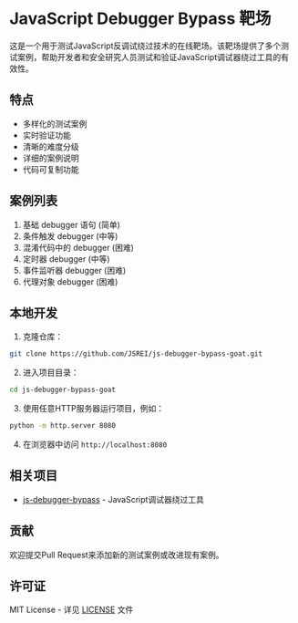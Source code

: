 # JavaScript Debugger Bypass 靶场

这是一个用于测试JavaScript反调试绕过技术的在线靶场。该靶场提供了多个测试案例，帮助开发者和安全研究人员测试和验证JavaScript调试器绕过工具的有效性。

## 特点

- 多样化的测试案例
- 实时验证功能
- 清晰的难度分级
- 详细的案例说明
- 代码可复制功能

## 案例列表

1. 基础 debugger 语句 (简单)
2. 条件触发 debugger (中等)
3. 混淆代码中的 debugger (困难)
4. 定时器 debugger (中等)
5. 事件监听器 debugger (困难)
6. 代理对象 debugger (困难)

## 本地开发

1. 克隆仓库：
```bash
git clone https://github.com/JSREI/js-debugger-bypass-goat.git
```

2. 进入项目目录：
```bash
cd js-debugger-bypass-goat
```

3. 使用任意HTTP服务器运行项目，例如：
```bash
python -m http.server 8080
```

4. 在浏览器中访问 `http://localhost:8080`

## 相关项目

- [js-debugger-bypass](https://github.com/JSREI/js-debugger-bypass) - JavaScript调试器绕过工具

## 贡献

欢迎提交Pull Request来添加新的测试案例或改进现有案例。

## 许可证

MIT License - 详见 [LICENSE](LICENSE) 文件 